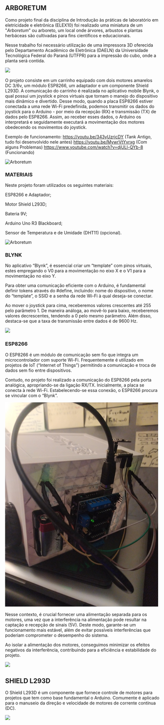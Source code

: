 ## ARBORETUM
Como projeto final da disciplina de Introdução às práticas de laboratório em eletricidade e eletrônica (ELEX10) foi realizado uma miniatura de um "_Arboretum_" ou arboreto, um local onde árvores, arbustos e plantas herbáceas são cultivadas para fins	 científicos e educacionais. 

Nesse trabalho foi necessário utilização de uma impressora 3D oferecida pelo Departamento Acadêmico de Eletrônica (DAELN) da Universidade Tecnológica Federal do Paraná (UTFPR) para a impressão do cubo, onde a planta será contida. 

<img src="https://github.com/NicolasAuersvalt/UTFPR/blob/main/Lab_Eletr%C3%B4nica/Arboretum/Images/Ligado1.jpeg" width="500">

O projeto consiste em um carrinho equipado com dois motores amarelos DC 3/6v, um módulo ESP8266, um adaptador e um componente Shield L293D. A comunicação do carrinho é realizada no aplicativo mobile Blynk, o qual possuí um joystick e pinos virtuais que tornam o manejo do dispositivo mais dinâmico e divertido. Desse modo, quando a placa ESP8266 estiver conectada a uma rede Wi-Fi predefinida, podemos transmitir os dados do joystick para o Arduino - por meio da recepção (RX) e transmissão (TX) de dados pelo ESP8266. Assim, ao receber esses dados, o Arduino os interpretará e seguidamente executará a movimentação dos motores obedecendo os movimentos do joystick. 

Exemplo de funcionamento:
https://youtu.be/343yUzrjcDY (Tank Antigo, tudo foi desenvolvido nele antes)
https://youtu.be/MywrVtYvrxg (Com alguns Problemas)
https://www.youtube.com/watch?v=djULl-QYb-8 (Funcionando)


<img src="https://github.com/NicolasAuersvalt/UTFPR/blob/9d92f1d38749b4784c52d19773bddba6cb3ab064/Lab_Eletr%C3%B4nica/Arboretum/Images/Arboretum.PNG" alt="Arboretum">


### MATERIAIS 

Neste projeto foram utilizados os seguintes materiais: 

ESP8266 e Adaptador; 

Motor Shield L293D; 

Bateria 9V; 

Arduino Uno R3 Blackboard; 

Sensor de Temperatura e de Umidade (DHT11) (opcional). 

<img src="https://github.com/NicolasAuersvalt/UTFPR/blob/main/Lab_Eletr%C3%B4nica/Arboretum/Images/Projeto.PNG" alt="Arboretum">

### BLYNK 

No aplicativo “Blynk”, é essencial criar um “template” com pinos virtuais, estes empregando o V0 para a movimentação no eixo X e o V1 para a movimentação no eixo Y. 

Para obter uma comunicação eficiente com o Arduino, é fundamental definir tokens através do #define, incluindo: nome do dispositivo, o nome do “template”, o SSID e a senha da rede Wi-Fi à qual deseja-se conectar. 

Ao mover o joystick para cima, receberemos valores crescentes até 255 pelo parâmetro 1. De maneira análoga, ao movê-lo para baixo, receberemos valores decrescentes, tendendo a 0 pelo mesmo parâmetro. Além disso, destaca-se que a taxa de transmissão entre dados é de 9600 Hz. 

<img src="https://github.com/NicolasAuersvalt/UTFPR/blob/main/Lab_Eletr%C3%B4nica/Arboretum/Images/Diagrama.PNG">


### ESP8266 

O ESP8266 é um módulo de comunicação sem fio que integra um microcontrolador com suporte Wi-Fi. Frequentemente é utilizado em projetos de IoT (“Internet of Things”) permitindo a comunicação e troca de dados sem fio entre dispositivos. 

Contudo, no projeto foi realizado a comunicação do ESP8266 pela porta analógica, apropriando-se da ligação RX/TX. Inicialmente, a placa se conecta à rede Wi-Fi. Estabelecendo-se essa conexão, o ESP8266 procura se vincular com o “Blynk”. 

<img src="https://github.com/NicolasAuersvalt/UTFPR/blob/main/Lab_Eletr%C3%B4nica/Arboretum/Images/Trás.jpeg" width="500">

Nesse contexto, é crucial fornecer uma alimentação separada para os motores, uma vez que a interferência na alimentação pode resultar na captação e recepção de sinais (5V). Deste modo, garante-se um funcionamento mais estável, além de evitar possíveis interferências que poderiam comprometer o desempenho do sistema. 

Ao isolar a alimentação dos motores, conseguimos minimizar os efeitos negativos da interferência, contribuindo para a eficiência e estabilidade do projeto. 

<img src="https://github.com/NicolasAuersvalt/UTFPR/blob/main/Lab_Eletr%C3%B4nica/Arboretum/Images/Led.jpeg" width="500">

## SHIELD L293D 

O Shield L293D é um componente que fornece controle de motores para projetos que tem como base fundamental o Arduino. Comumente é aplicado para o manuseio da direção e velocidade de motores de corrente contínua (DC).

<img src="https://github.com/NicolasAuersvalt/UTFPR/blob/main/Lab_Eletr%C3%B4nica/Arboretum/Images/Cima.jpeg" width="500">
